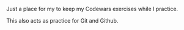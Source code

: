 Just a place for my to keep my Codewars exercises while I practice.

This also acts as practice for Git and Github.